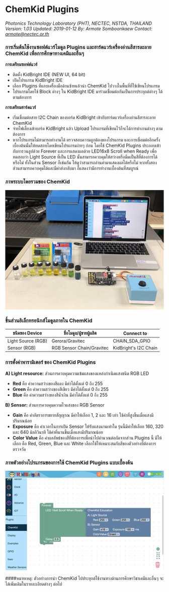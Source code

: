 # ChemKid Plugins
*Photonics Technology Laboratory (PHT), NECTEC, NSTDA, THAILAND*
*Version: 1.03*
*Updated: 2019-01-12*
*By: Armote Somboonkaew*
*Contact: armote@nectec.or.th*

### การเริ่มต้นใช้งานซอฟต์แวร์โมดูล Plugins และฮาร์ดแวร์เครื่องอ่านสีสารละลาย ChemKid เพื่อการศึกษาทางเคมีและอื่นๆ
**การเตรียมซอฟต์แวร์**
- ติดตั้ง KidBright IDE (NEW UI, 64 bit)
- เปิดโปรแกรม KidBright IDE
- เลือก Plugins ที่แถบเครื่องมือด้านซ้ายแล้วนำ ChemKid ไปวางในพื้นที่ที่ใช้เขียนโปรแกรม
- โปรแกรมโดยใช้ Block ต่างๆ ใน KidBright IDE มาร่วมเชื่อมต่อกันเป็นการประยุกต์ต่างๆ ได้ตามต้องการ

**การเตรียมฮาร์ดแวร์**
- เริ่มเชื่อมต่อสาย I2C Chain ของบอร์ด KidBright เข้ากับฮาร์ดแวร์เครื่องอ่านสีสารละลาย ChemKid
- จ่ายไฟเลี้ยงเข้าบอร์ด KidBright แล้ว Upload โปรแกรมที่เขียนไว้ก็จะได้การทำงานต่างๆ ตามต้องการ
- หากโปรแกรมไม่สามารถทำงานได้ ตรวจสอบความถูกต้องของโปรแกรม และการเชื่อมต่ออีกครั้ง เบื้องต้นนั้นให้ทดสอบโดยเขียนโปรแกรมง่ายๆ ก่อน โดยใช้ ChemKid Plugins ประกอบเข้ากับการวนลูปด้วย Forever และการแสดงผลด้วย LED16x8 Scroll when Ready เพื่อทดสอบว่า Light Source ที่เป็น LED นั้นสามารถควบคุมให้สว่างหรือมืดเป็นสีที่ต้องการได้หรือไม่ ทั้งในส่วน Sensor ก็เช่นกัน ให้ดูว่าสามารถอ่านค่ามาแสดงผลได้หรือไม่ หากทั้งสองส่วนสามารถควบคุมได้และมีค่าส่งกลับมา ก็แสดงว่ามีการทำงานเบื้องต้นที่สมบูรณ์

### ภาพระบบโดยรวมของ ChemKid
![GitHub Logo](chemkid.jpg)

### ชิ้นส่วนอิเล็กทรอนิกส์โมดูลภายใน ChemKid
| ชนิดของ Device         |  ชื่อโมดูล/ผู้ขายผู้ผลิต                  | Connect to |
|-----------------|----------------------|----------|
|  Light Source (RGB) | Gerora/Gravitec                 | CHAIN_SDA_GPIO |
|  Sensor (RGB)         | RGB Sensor Chain/Gravitec | KidBright's I2C Chain |

### การตั้งค่าพารามิเตอร์ ของ ChemKid Plugins
**A) Light resource:** ส่วนการควบคุมความเข้มแสงของแหล่งกำเนิดแสงชนิด RGB LED
- **Red** คือ ค่าความสว่างของสีแดง 		มีค่าได้ตั้งแต่ 0 ถึง 255
- **Green** คือ ค่าความสว่างของสีเขียว   มีค่าได้ตั้งแต่ 0 ถึง 255
- **Blue** คือ ค่าความสว่างของสีน้ำเงิน	มีค่าได้ตั้งแต่ 0 ถึง 255

**B) Sensor:** ส่วนการควบคุมความไวแสงของ RGB Sensor
- **Gain** คือ ค่าอัตราการขยายสัญญาณ มีค่าให้เลือก 1, 2 และ 16 เท่า ใช้ค่าที่สูงขึ้นเมื่อแสงมีปริมาณน้อย
- **Exposure** คือ ค่าเวลาในการเปิด Sensor ให้รับแสงนานเท่าใด รุ่นนี้มีค่าให้เลือก 160, 320 และ 640 มิลลิวินาที ใช้ค่าที่นานขึ้นเมื่อแสงมีปริมาณน้อย
- **Color Value** คือ ค่าผลลัพธ์ของสีที่ต้องการเพื่อนำไปคำนวณต่อถัดจากส่วน Plugins นี้ มีให้เลือก คือ Red, Green, Blue และ White เลือกใช้ให้เหมาะสมกับสีของตัวอย่างที่ต้องการตรวจวัด

### ภาพตัวอย่างโปรแกรมของการใช้ ChemKid Plugins แบบเบื้องต้น
![GitHub Logo](chemkidbasic.jpg)

####หมายเหตุ: ตัวอย่างการนำ ChemKid ไปประยุกต์ใช้งานทางด้านการศึกษาวิชาเคมีและอื่นๆ จะได้เพิ่มเติมในรายละเอียดต่างๆ ต่อไป
